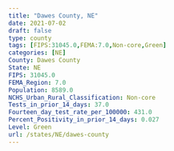 ```yaml
---
title: "Dawes County, NE"
date: 2021-07-02
draft: false
type: county
tags: [FIPS:31045.0,FEMA:7.0,Non-core,Green]
categories: [NE]
County: Dawes County
State: NE
FIPS: 31045.0
FEMA_Region: 7.0
Population: 8589.0
NCHS_Urban_Rural_Classification: Non-core
Tests_in_prior_14_days: 37.0
Fourteen_day_test_rate_per_100000: 431.0
Percent_Positivity_in_prior_14_days: 0.027
Level: Green
url: /states/NE/dawes-county
---
```



